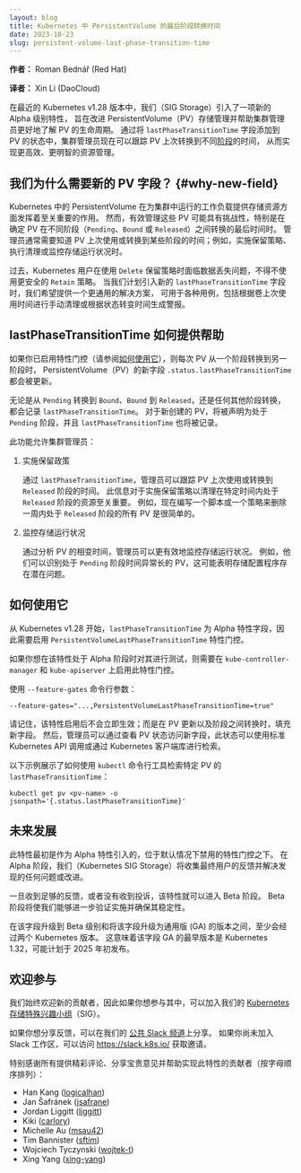 ```yaml
---
layout: blog
title: Kubernetes 中 PersistentVolume 的最后阶段转换时间
date: 2023-10-23
slug: persistent-volume-last-phase-transition-time
---
```


<!--
layout: blog
title: PersistentVolume Last Phase Transition Time in Kubernetes
date: 2023-10-23
slug: persistent-volume-last-phase-transition-time
-->

<!--
**Author:** Roman Bednář (Red Hat)
-->
**作者：** Roman Bednář (Red Hat)

**译者：** Xin Li (DaoCloud)

<!--
In the recent Kubernetes v1.28 release, we (SIG Storage) introduced a new alpha feature that aims to improve PersistentVolume (PV)
storage management and help cluster administrators gain better insights into the lifecycle of PVs.
With the addition of the `lastPhaseTransitionTime` field into the status of a PV,
cluster administrators are now able to track the last time a PV transitioned to a different
[phase](/docs/concepts/storage/persistent-volumes/#phase), allowing for more efficient
and informed resource management.
-->
在最近的 Kubernetes v1.28 版本中，我们（SIG Storage）引入了一项新的 Alpha 级别特性，
旨在改进 PersistentVolume（PV）存储管理并帮助集群管理员更好地了解 PV 的生命周期。
通过将 `lastPhaseTransitionTime` 字段添加到 PV 的状态中，集群管理员现在可以跟踪
PV 上次转换到不同[阶段](/zh-cn/docs/concepts/storage/persistent-volumes/#phase)的时间，
从而实现更高效、更明智的资源管理。

<!--
## Why do we need new PV field? {#why-new-field}

PersistentVolumes in Kubernetes play a crucial role in providing storage resources to workloads running in the cluster.
However, managing these PVs effectively can be challenging, especially when it comes
to determining the last time a PV transitioned between different phases, such as
`Pending`, `Bound` or `Released`.
Administrators often need to know when a PV was last used or transitioned to certain
phases; for instance, to implement retention policies, perform cleanup, or monitor storage health.
-->
## 我们为什么需要新的 PV 字段？  {#why-new-field}

Kubernetes 中的 PersistentVolume 在为集群中运行的工作负载提供存储资源方面发挥着至关重要的作用。
然而，有效管理这些 PV 可能具有挑战性，特别是在确定 PV 在不同阶段（`Pending`、`Bound` 或 `Released`）之间转换的最后时间时。
管理员通常需要知道 PV 上次使用或转换到某些阶段的时间；例如，实施保留策略、执行清理或监控存储运行状况时。

<!--
In the past, Kubernetes users have faced data loss issues when using the `Delete` retain policy and had to resort to the safer `Retain` policy.
When we planned the work to introduce the new `lastPhaseTransitionTime` field, we
wanted to provide a more generic solution that can be used for various use cases,
including manual cleanup based on the time a volume was last used or producing alerts based on phase transition times.
-->
过去，Kubernetes 用户在使用 `Delete` 保留策略时面临数据丢失问题，不得不使用更安全的 `Retain` 策略。
当我们计划引入新的 `lastPhaseTransitionTime` 字段时，我们希望提供一个更通用的解决方案，
可用于各种用例，包括根据卷上次使用时间进行手动清理或根据状态转变时间生成警报。

<!--
## How lastPhaseTransitionTime helps

Provided you've enabled the feature gate (see [How to use it](#how-to-use-it), the new `.status.lastPhaseTransitionTime` field of a PersistentVolume (PV)
is updated every time that PV transitions from one phase to another.
-->
## lastPhaseTransitionTime 如何提供帮助

如果你已启用特性门控（请参阅[如何使用它](#how-to-use-it)），则每次 PV 从一个阶段转换到另一阶段时，
PersistentVolume（PV）的新字段 `.status.lastPhaseTransitionTime` 都会被更新。

<!--
Whether it's transitioning from `Pending` to `Bound`, `Bound` to `Released`, or any other phase transition, the `lastPhaseTransitionTime` will be recorded.
For newly created PVs the phase will be set to `Pending` and the `lastPhaseTransitionTime` will be recorded as well.
-->
无论是从 `Pending` 转换到 `Bound`、`Bound` 到 `Released`，还是任何其他阶段转换，都会记录 `lastPhaseTransitionTime`。
对于新创建的 PV，将被声明为处于 `Pending` 阶段，并且 `lastPhaseTransitionTime` 也将被记录。

<!--
This feature allows cluster administrators to:
-->
此功能允许集群管理员：

<!--
1. Implement Retention Policies

   With the `lastPhaseTransitionTime`, administrators can now track when a PV was last used or transitioned to the `Released` phase.
   This information can be crucial for implementing retention policies to clean up resources that have been in the `Released` phase for a specific duration.
   For example, it is now trivial to write a script or a policy that deletes all PVs that have been in the `Released` phase for a week.
-->
1. 实施保留政策

   通过 `lastPhaseTransitionTime`，管理员可以跟踪 PV 上次使用或转换到 `Released` 阶段的时间。
   此信息对于实施保留策略以清理在特定时间内处于 `Released` 阶段的资源至关重要。
   例如，现在编写一个脚本或一个策略来删除一周内处于 `Released` 阶段的所有 PV 是很简单的。

<!--
2. Monitor Storage Health

   By analyzing the phase transition times of PVs, administrators can monitor storage health more effectively.
   For example, they can identify PVs that have been in the `Pending` phase for an unusually long time, which may indicate underlying issues with the storage provisioner.
-->
2. 监控存储运行状况

   通过分析 PV 的相变时间，管理员可以更有效地监控存储运行状况。
   例如，他们可以识别处于 `Pending` 阶段时间异常长的 PV，这可能表明存储配置程序存在潜在问题。

<!--
## How to use it

The `lastPhaseTransitionTime` field is alpha starting from Kubernetes v1.28, so it requires
the `PersistentVolumeLastPhaseTransitionTime` feature gate to be enabled.
-->
## 如何使用它

从 Kubernetes v1.28 开始，`lastPhaseTransitionTime` 为 Alpha 特性字段，因此需要启用
`PersistentVolumeLastPhaseTransitionTime` 特性门控。

<!--
If you want to test the feature whilst it's alpha, you need to enable this feature gate on the `kube-controller-manager` and the `kube-apiserver`.

Use the `--feature-gates` command line argument:
-->
如果你想在该特性处于 Alpha 阶段时对其进行测试，则需要在 `kube-controller-manager`
和 `kube-apiserver` 上启用此特性门控。

使用 `--feature-gates` 命令行参数：

```shell
--feature-gates="...,PersistentVolumeLastPhaseTransitionTime=true"
```

<!--
Keep in mind that the feature enablement does not have immediate effect; the new field will be populated whenever a PV is updated and transitions between phases.
Administrators can then access the new field through the PV status, which can be retrieved using standard Kubernetes API calls or through Kubernetes client libraries.
-->
请记住，该特性启用后不会立即生效；而是在 PV 更新以及阶段之间转换时，填充新字段。
然后，管理员可以通过查看 PV 状态访问新字段，此状态可以使用标准 Kubernetes API
调用或通过 Kubernetes 客户端库进行检索。

<!--
Here is an example of how to retrieve the `lastPhaseTransitionTime` for a specific PV using the `kubectl` command-line tool:
-->
以下示例展示了如何使用 `kubectl` 命令行工具检索特定 PV 的 `lastPhaseTransitionTime`：

```shell
kubectl get pv <pv-name> -o jsonpath='{.status.lastPhaseTransitionTime}'
```

<!--
## Going forward

This feature was initially introduced as an alpha feature, behind a feature gate that is disabled by default.
During the alpha phase, we (Kubernetes SIG Storage) will collect feedback from the end user community and address any issues or improvements identified.

Once sufficient feedback has been received, or no complaints are received the feature can move to beta.
The beta phase will allow us to further validate the implementation and ensure its stability.
-->
## 未来发展

此特性最初是作为 Alpha 特性引入的，位于默认情况下禁用的特性门控之下。
在 Alpha 阶段，我们（Kubernetes SIG Storage）将收集最终用户的反馈并解决发现的任何问题或改进。

一旦收到足够的反馈，或者没有收到投诉，该特性就可以进入 Beta 阶段。
Beta 阶段将使我们能够进一步验证实施并确保其稳定性。

<!--
At least two Kubernetes releases will happen between the release where this field graduates
to beta and the release that graduates the field to general availability (GA). That means that
the earliest release where this field could be generally available is Kubernetes 1.32,
likely to be scheduled for early 2025.
-->
在该字段升级到 Beta 级别和将该字段升级为通用版 (GA) 的版本之间，至少会经过两个 Kubernetes 版本。
这意味着该字段 GA 的最早版本是 Kubernetes 1.32，可能计划于 2025 年初发布。

<!--
## Getting involved

We always welcome new contributors so if you would like to get involved you can
join our [Kubernetes Storage Special-Interest-Group](https://github.com/kubernetes/community/tree/master/sig-storage) (SIG).
-->
## 欢迎参与

我们始终欢迎新的贡献者，因此如果你想参与其中，可以加入我们的
[Kubernetes 存储特殊兴趣小组](https://github.com/kubernetes/community/tree/master/sig-storage)（SIG）。

<!--
If you would like to share feedback, you can do so on our
[public Slack channel](https://app.slack.com/client/T09NY5SBT/C09QZFCE5).
If you're not already part of that Slack workspace, you can visit https://slack.k8s.io/ for an invitation.
-->
如果你想分享反馈，可以在我们的 [公共 Slack 频道](https://app.slack.com/client/T09NY5SBT/C09QZFCE5)上分享。
如果你尚未加入 Slack 工作区，可以访问 https://slack.k8s.io/ 获取邀请。

<!--
Special thanks to all the contributors that provided great reviews, shared valuable insight and helped implement this feature (alphabetical order):
-->
特别感谢所有提供精彩评论、分享宝贵意见并帮助实现此特性的贡献者（按字母顺序排列）：

- Han Kang ([logicalhan](https://github.com/logicalhan))
- Jan Šafránek ([jsafrane](https://github.com/jsafrane))
- Jordan Liggitt ([liggitt](https://github.com/liggitt))
- Kiki ([carlory](https://github.com/carlory))
- Michelle Au ([msau42](https://github.com/msau42))
- Tim Bannister ([sftim](https://github.com/sftim))
- Wojciech Tyczynski ([wojtek-t](https://github.com/wojtek-t))
- Xing Yang ([xing-yang](https://github.com/xing-yang))
